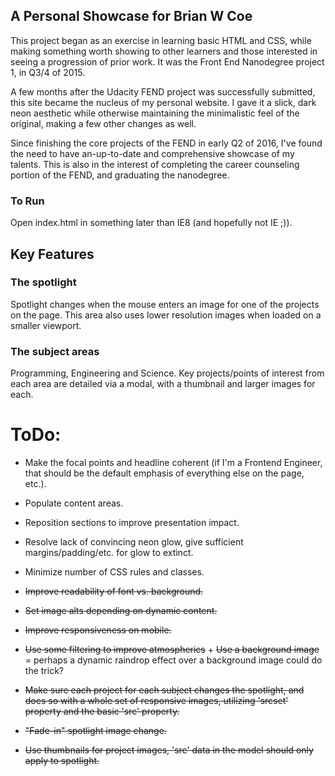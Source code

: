 ## A Personal Showcase for Brian W Coe

This project began as an exercise in learning basic HTML and CSS, while making something worth showing to other learners and those interested in seeing a progression of prior work. It was the Front End Nanodegree project 1, in Q3/4 of 2015.

A few months after the Udacity FEND project was successfully submitted, this site became the nucleus of my personal website. I gave it a slick, dark neon aesthetic while otherwise maintaining the minimalistic feel of the original, making a few other changes as well.

Since finishing the core projects of the FEND in early Q2 of 2016, I've found the need to have an-up-to-date and comprehensive showcase of my talents. This is also in the interest of completing the career counseling portion of the FEND, and graduating the nanodegree.

### To Run
Open index.html in something later than IE8 (and hopefully not IE ;)).

## Key Features

### The spotlight
Spotlight changes when the mouse enters an image for one of the projects on the page. This area also uses lower resolution images when loaded on a smaller viewport.

### The subject areas
Programming, Engineering and Science. Key projects/points of interest from each area are detailed via a modal, with a thumbnail and larger images for each.


# ToDo:
- Make the focal points and headline coherent (if I'm a Frontend Engineer, that should be the default emphasis of everything else on the page, etc.).

- Populate content areas.

- Reposition sections to improve presentation impact.

- Resolve lack of convincing neon glow, give sufficient margins/padding/etc. for glow to extinct.

- Minimize number of CSS rules and classes.

- ~~Improve readability of font vs. background.~~

- ~~Set image alts depending on dynamic content.~~

- ~~Improve responsiveness on mobile.~~

- ~~Use some filtering to improve atmospherics~~ + ~~Use a background image~~ = perhaps a dynamic raindrop effect over a background image could do the trick?

- ~~Make sure each project for each subject changes the spotlight, and does so with a whole set of responsive images, utilizing 'srcset' property and the basic 'src' property.~~

- ~~"Fade-in" spotlight image change.~~

- ~~Use thumbnails for project images, 'src' data in the model should only apply to spotlight.~~
